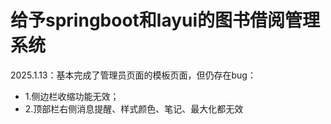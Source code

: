 # 给予springboot和layui的图书借阅管理系统
2025.1.13：基本完成了管理员页面的模板页面，但仍存在bug：
- 1.侧边栏收缩功能无效；
- 2.顶部栏右侧消息提醒、样式颜色、笔记、最大化都无效